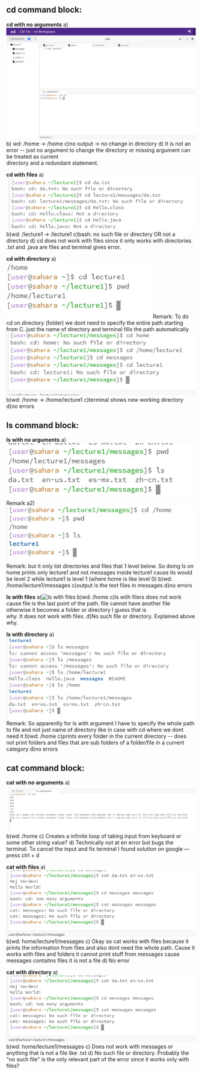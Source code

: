 ## cd command block:

 **cd with no arguments**
  a) ![cd with no arguments](cd_no_arg.jpg)
  b) wd: /home -> /home
  c)no output -> no change in directory
  d) It is not an error -- just no argument to change the directory or missing argument can be treated as current     
  directory and a redundant statement.

 **cd with files**
  a)![cd with file](cd_file_arg.jpg)
  b)wd: /lecture1 -> /lecture1
  c)bash: no such file or directory OR not a directory
  d) cd does not work with files since it only works with directories. .txt and .java are files and terminal gives      error.

 **cd with directory**
  a)![cd with directory](cd_directory_arg.jpg)
  Remark:
  To do cd on directory (folder) we dont need to specify the entire path starting from C. just the name of directory   and terminal fills the path automatically
  ![cd with directory](cd_directory_arg_2.jpg)
  b)wd: /home -> /home/lecture1 
  c)terminal shows new working directory 
  d)no errors

## ls command block:

 **ls with no arguments**
  a)![ls with no arguments](ls_no_arg.jpg)
  Remark
  a2)![ls with no arguments](ls_no_arg_two.jpg)
  Remark: but it only list directories and files that 1 level below. So doing ls on home prints only lecture1 and not messages inside lecture1 cause its would be level 2 while lecture1 is level 1 (where home is like level 0)
  b)wd: /home/lecture1/messages
  c)output is the text files in messages
  d)no errors
  
 **ls with files**
  a)![ls with files](ls_files.jpg)
  b)wd: /home
  c)ls with filers does not work cause file is the last point of the path. file cannot have another file otherwise it becomes a folder or directory I guess that is   
  why. It does not work with files.
  d)No such file or directory. Explained above why.
  
 **ls with directory**
  a)![ls with directory](ls_directory_arg.jpg)
  Remark: So apparently for ls with argument I have to specify the whole path to file and not just name of directory like in case with cd where we dont need it
  b)wd: /home 
  c)prints every folder in the current directory -- does not print folders and files that are sub folders of a folder/file in a current category 
  d)no errors
  
## cat command block:

 **cat with no arguments**
  a)![cat no argument](cat_no_arg.jpg)
  b)wd: /home
  c) Creates a infinite loop of taking input from keyboard or some other string value? 
  d) Technically not at en error but bugs the terminal. To cancel the input and fix terminal I found solution on google — press ctrl + d
  
 **cat with files**
  a)![cat with file](cat_files_arg.jpg)
  b)wd: home/lecture1/messages
  c) Okay so cat works with files because it prints the information from files and also dont need the whole path. Cause it works with files and folders it cannot 
     print stuff from messages
     cause messages contaitns files it is not a file
  d) No error
  
 **cat with directory**
  a)![cat with directory](cat_directory_arg.jpg)
  b)wd: home/lecture1/messages
  c) Does not work with messages or anything that is not a file like .txt 
  d) No such file or directory. Probably the "no such file" is the only relevant part of the error since it works only with files?
